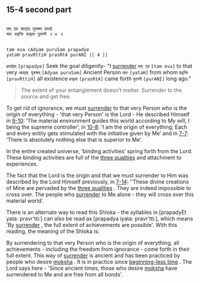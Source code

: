## 15-4 second part


```shloka-sa

तम् एव चाद्यम् पुरुषम् प्रपद्ये
यतः प्रवृत्तिः प्रसृता पुराणी ॥ ४ ॥

```
```shloka-sa-hk

tam eva cAdyam puruSam prapadye
yataH pravRttiH prasRtA purANI || 4 ||

```
`प्रपद्येत्` `[prapadye]` Seek the goal diligently- "I [surrender](7-19.md#Sharanagati)
`तम् एव` `[tam eva]` to that very `आद्यम् पुरुषम्` `[Adyam puruSam]` Ancient Person `यतः` `[yataH]` from whom `प्रवृत्तिः` `[pravRttiH]` all existence `प्रसृता` `[prasRtA]` came forth `पुराणी` `[purANI]` long ago."


<a name='applnote_198'></a>
> The extent of your entanglement doesn’t matter. Surrender to the source and get free.



To get rid of ignorance, we must 
[surrender](7-19.md#Sharanagati)
 to that very Person who is the origin of everything - 'that very Person' is the Lord - He described Himself in [9-10](9-10.md): ‘The material environment guides this world according to My will, I being the supreme controller’, in [10-8](10-8.md): ‘I am the origin of everything; Each and every entity gets stimulated with the initiative given by Me’ and in [7-7](7-7.md): ‘There is absolutely nothing else that is superior to Me’.

In the entire created universe, ‘binding activities’ spring forth from the Lord. These binding activities are full of the 
[three qualities](14-22.md#satva_rajas_tamas_effects)
 and attachment to experiences. 

The fact that the Lord is the origin and that we must surrender to Him was described by the Lord Himself previously, in [7-14](7-14.md): ‘'These divine creations of Mine are pervaded by the 
[three qualities](2-45_to_2-46.md#satva_rajas_tamas)
. They are indeed impossible to cross over. The people who 
[surrender](7-19.md#Sharanagati)
 to Me alone - they will cross over this material world’. 

There is an alternate way to read this Shloka - the syllables in [prapadyEt yata: pravr'tti:] can also be read as [prapadya iyata: pravr'tti:], which means 'By 
[surrender](7-19.md#Sharanagati)
, the full extent of achievements are possible'. With this reading, the meaning of the Shloka is:

By surrendering to that very Person who is the origin of everything, all achievements - including the freedom from ignorance - come forth in their full extent. This way of 
[surrender](7-19.md#Sharanagati)
 is ancient and has been practiced by people who desire 
[moksha](Back-to-Basics.md#Moksha)
. It is in practice since 
[beginning-less time](Back-to-Basics.md#beginningless_time)
. The Lord says here - 'Since ancient times, those who desire 
[moksha](Back-to-Basics.md#Moksha)
 have surrendered to Me and are free from all bonds'.


